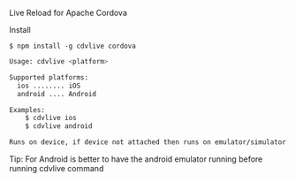 Live Reload for Apache Cordova

Install

    $ npm install -g cdvlive cordova


```bash    
Usage: cdvlive <platform>

Supported platforms:
  ios ........ iOS
  android .... Android

Examples:
    $ cdvlive ios
    $ cdvlive android

Runs on device, if device not attached then runs on emulator/simulator
```

   
Tip: For Android is better to have the android emulator running before running cdvlive command
 